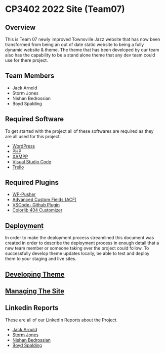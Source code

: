# CP3402 2022 Site (Team07)

## Overview

This is Team 07 newly improved Townsville Jazz website that has now been transformed from being an out of date static website to being a fully dynamic website & theme. The theme that has been developed by our team also has the capability to be a stand alone theme that any dev team could use for there project.  

## Team Members

- Jack Arnold  
- Storm Jones  
- Nishan Bedrossian  
- Boyd Spalding  

## Required Software  

To get started with the project all of these softwares are required as they are all used for this project.  

- [WordPress](https://wordpress.org/download/ "Download WordPress")
- [PHP](https://www.php.net/downloads.php "Download PHP")
- [XAMPP](https://www.apachefriends.org/download.html "Download XAMPP")
- [Visual Studio Code](https://code.visualstudio.com/download "Download VSCode")
- [Trello](https://trello.com/b/qLl13NjG/cp3402-2022-1-site-team07 "Team07 Trello")

## Required Plugins

- [WP-Pusher](https://wppusher.com/ "WP-Pusher")  
- [Advanced Custom Fields (ACF)](https://www.advancedcustomfields.com/ "Advanced Custom Fields (ACF)")
- [VSCode- Github Plugin](https://code.visualstudio.com/docs/editor/github "Download GitHub Plugin")
- [Colorlib 404 Customizer](https://wordpress.org/plugins/colorlib-404-customizer/ "Colorlib 404 Customizer")

## [Deployment](https://github.com/cp3402-students/cp3402-2022-1-site-team07/blob/main/deployment.md "Deployment")  

In order to make the deployment process streamlined this document was created in order to describe the deployment process in enough detail that a new team member or someone taking over the project could follow. To successfully develop theme updates locally, be able to test and deploy them to your staging and live sites.  

## [Developing Theme](https://github.com/cp3402-students/cp3402-2022-1-site-team07/blob/main/deployment.md "Developing Theme")

## [Managing The Site](https://github.com/cp3402-students/cp3402-2022-1-site-team07/blob/main/site.md "Managing The Site") 

## Linkedin Reports  

These are all of our LinkedIn Reports about the Project.  

- [Jack Arnold](https://www.google.com "Jack Arnold Linkedin")
- [Storm Jones](https://www.google.com "Storm Jones Linkedin")
- [Nishan Bedrossian](https://www.google.com "Nishan Bedrossian Linkedin")
- [Boyd Spalding](https://www.google.com "Boyd Spalding Linkedin")
